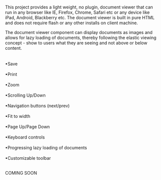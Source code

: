 This project provides a light weight, no plugin, document viewer that can run in any browser like IE, Firefox, Chrome, Safari etc or any device like iPad, Android, Blackberry etc.
The document viewer is built in pure HTML and does not require flash or any other installs on client machine.

The document viewer component can display documents as images and allows for lazy loading of documents, thereby following the elastic viewing concept - show to users what they are seeing and not above or below content.
<br>
<br>
<br>
•Save<br>
<br>
•Print<br>
<br>
•Zoom<br>
<br>
•Scrolling Up/Down<br>
<br>
•Navigation buttons (next/prev)<br>
<br>
•Fit to width<br>
<br>
•Page Up/Page Down<br>
<br>
•Keyboard controls<br>
<br>
•Progressing lazy loading of documents<br>
<br>
•Customizable toolbar<br>
<br>


COMING SOON